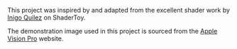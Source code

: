 This project was inspired by and adapted from the excellent shader work by [Inigo Quilez](https://www.shadertoy.com/view/tfyXRz) on ShaderToy.

The demonstration image used in this project is sourced from the [Apple Vision Pro](https://www.apple.com/) website.
